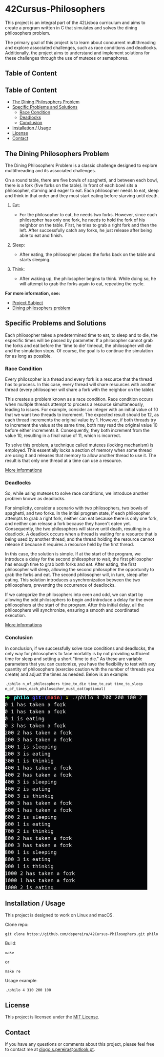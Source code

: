 # 42Cursus-Philosophers

This project is an integral part of the 42Lisboa curriculum and aims to create a program written in C that simulates and solves the dining philosophers problem.

The primary goal of this project is to learn about concurrent multithreading and explore associated challenges, such as race conditions and deadlocks. Additionally, the project aims to understand and implement solutions for these challenges through the use of mutexes or semaphores.

## Table of Content
## Table of Content
* [The Dining Philosophers Problem](#the-dining-philosophers-problem)
* [Specific Problems and Solutions](#specific-problems-and-solutions)
   - [Race Condition](#race-condition)
   - [Deadlocks](#deadlocks)
   - [Conclusion](#conclusion)
* [Installation / Usage](#installation--usage)
* [License](#license)
* [Contact](#contact)

## The Dining Philosophers Problem

The Dining Philosophers Problem is a classic challenge designed to explore multithreading and its associated challenges.

On a round table, there are five bowls of spaghetti, and between each bowl, there is a fork (five forks on the table). In front of each bowl sits a philosopher, starving and eager to eat.
Each philosopher needs to eat, sleep and think in that order and they must start eating before starving until death.

1. Eat:
   - For the philosopher to eat, he needs two forks. However, since each philosopher has only one fork, he needs to hold the fork of his neighbor on the table. First, he tries to grab a right fork and then the left. After successfully catch any forks, he just release after being able to eat and finish.
  
2. Sleep:
   - After eating, the philosopher places the forks back on the table and starts sleeping.

3. Think:
   - After waking up, the philosopher begins to think. While doing so, he will attempt to grab the forks again to eat, repeating the cycle.
  
**For more information, see:**
* [Project Subject](https://github.com/dspereira/42Cursus-Philosophers/blob/main/en.subject.pdf)
* [Dining philosophers problem](https://en.wikipedia.org/wiki/Dining_philosophers_problem)

## Specific Problems and Solutions

Each philosopher takes a predetermined time to eat, to sleep and to die, the especific times will be passed by parameter. If a philosopher cannot grab the forks and eat before the 'time to die' timeout, the philosopher will die and the simulation stops. Of course, the goal is to continue the simulation for as long as possible.

### Race Condition

Every philosopher is a thread and every fork is a resource that the thread has to process. In this case, every thread will share resources with another thread (every philosopher will share a fork with the neighbor on the table).

This creates a problem known as a race condition. Race condition occurs when multiple threads attempt to process a resource simultaneously, leading to issues. For example, consider an integer with an initial value of 10 that we want two threads to increment. The expected result should be 12, as each thread increments the original value by 1. However, if both threads try to increment the value at the same time, both may read the original value 10 before either increments it. Consequently, they both increment from the value 10, resulting in a final value of 11, which is incorrect.

To solve this problem, a technique called mutexes (locking mechanism) is employed. This essentially locks a section of memory when some thread are using it and releases that memory to allow another thread to use it. The result is that only one thread at a time can use a resource.

[More informations](https://en.wikipedia.org/wiki/Race_condition)

### Deadlocks

So, while using mutexes to solve race conditions, we introduce another problem known as deadlocks. 

For simplicity, consider a scenario with two philosophers, two bowls of spaghetti, and two forks. In the initial program state, if each philosopher attempts to grab a right fork, neither can eat because there is only one fork, and neither can release a fork because they haven't eaten yet. Consequently, the two philosophers will starve until death, resulting in a deadlock. A deadlock occurs when a thread is waiting for a resource that is being used by another thread, and the thread holding the resource cannot release it because it requires a resource held by the first thread.

In this case, the solution is simple. If at the start of the program, we introduce a delay for the second philosopher to wait, the first philosopher has enough time to grab both forks and eat. After eating, the first philosopher will sleep, allowing the second philosopher the opportunity to grab the forks and eat. The second philosopher will, in turn, sleep after eating. This solution introduces a synchronization between the two philosophers, preventing the occurrence of deadlocks.

If we categorize the philosophers into even and odd, we can start by allowing the odd philosophers to begin and introduce a delay for the even philosophers at the start of the program. After this initial delay, all the philosophers will synchronize, ensuring a smooth and coordinated execution.

[More informations](https://en.wikipedia.org/wiki/Deadlock)

### Conclusion

In conclusion, if we successfully solve race conditions and deadlocks, the only way for philosophers to face mortality is by not providing sufficient time for sleep and setting a short "time to die." As these are variable parameters that you can customize, you have the flexibility to test with any quantity of philosophers (exercise caution with the number of threads you create) and adjust the times as needed. Below is an example:

```shell
./philo n_of_philosophers time_to_die time_to_eat time_to_sleep n_of_times_each_philosopher_must_eat(optional)
```
![example](https://github.com/dspereira/42Cursus-Philosophers/blob/main/images/example.png)

## Installation / Usage

This project is designed to work on Linux and macOS.

Clone repo:
```shell
git clone https://github.com/dspereira/42Cursus-Philosophers.git philo
```

Build:
```shell
make
```
or
```shell
make re
```

Usage example:
```shell
./philo 4 310 200 100
```

## License

This project is licensed under the [MIT License](https://github.com/dspereira/42Cursus-Philosophers/blob/main/LICENSE).

## Contact

If you have any questions or comments about this project, please feel free to contact me at diogo.s.pereira@outlook.pt.
